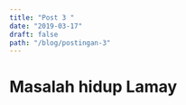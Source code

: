 ```yaml
---
title: "Post 3 "
date: "2019-03-17"
draft: false
path: "/blog/postingan-3"
---
```


# Masalah hidup Lamay